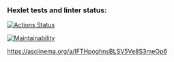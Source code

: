 ### Hexlet tests and linter status:

[![Actions Status](https://github.com/DmitriyChestnov/frontend-project-44/workflows/hexlet-check/badge.svg)](https://github.com/DmitriyChestnov/frontend-project-44/actions)

[![Maintainability](https://api.codeclimate.com/v1/badges/a248f20a1a9ba530e52f/maintainability)](https://codeclimate.com/github/DmitriyChestnov/frontend-project-44/maintainability)

https://asciinema.org/a/IFTHpoghnsBLSV5Ve8S3meOp6
